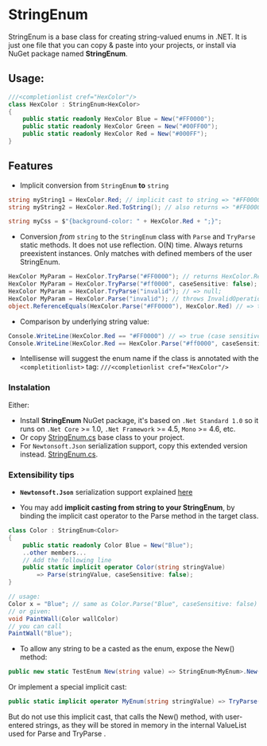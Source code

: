 # StringEnum

StringEnum is a base class for creating string-valued enums in .NET. It is just one file that you can copy & paste into your projects, or install via NuGet package named **StringEnum**.

## Usage:

``` csharp
///<completionlist cref="HexColor"/> 
class HexColor : StringEnum<HexColor>
{
    public static readonly HexColor Blue = New("#FF0000");
    public static readonly HexColor Green = New("#00FF00");
    public static readonly HexColor Red = New("#000FF");
}
```

## Features

- Implicit conversion from `StringEnum` **to** `string`

``` csharp
string myString1 = HexColor.Red; // implicit cast to string => "#FF0000"
string myString2 = HexColor.Red.ToString(); // also returns => "#FF0000"

string myCss = $"{background-color: " + HexColor.Red + ";}";
```

- Conversion *from* `string` to the `StringEnum` class with `Parse` and `TryParse` static methods.  It does not use reflection. O(N) time. Always returns preexistent instances. Only matches with defined members of the user StringEnum.  

``` csharp
HexColor MyParam = HexColor.TryParse("#FF0000"); // returns HexColor.Red
HexColor MyParam = HexColor.TryParse("#ff0000", caseSensitive: false); // => HexColor.Red ;
HexColor MyParam = HexColor.TryParse("invalid"); // => null;
HexColor MyParam = HexColor.Parse("invalid"); // throws InvalidOperationException;
object.ReferenceEquals(HexColor.Parse("#FF0000"), HexColor.Red) // => true
```

- Comparison by underlying string value:

``` csharp
Console.WriteLine(HexColor.Red == "#FF0000") // => true (case sensitive)
Console.WriteLine(HexColor.Red == HexColor.Parse("#ff0000", caseSensitive: false)) // => true (case insensitive)
```

- Intellisense will suggest the enum name if the class is annotated with the `<completitionlist>` tag:
`///<completionlist cref="HexColor"/>`

### Instalation

Either:

- Install **StringEnum** NuGet package, it's based on `.Net Standard 1.0` so it runs on `.Net Core` >= 1.0, `.Net Framework` >= 4.5, `Mono` >= 4.6, etc.
- Or copy [StringEnum.cs](StringEnum\StringEnum.cs) base class to your project. 
- For `Newtonsoft.Json` serialization support, copy this extended version instead. [StringEnum.cs](StringEnum.Sample.NewtonsoftSerialization\StringEnum.cs).

### Extensibility tips

- **`Newtonsoft.Json`** serialization support explained [here](StringEnum.Sample.NewtonsoftSerialization\README.md) 

- You may add **implicit casting from string to your StringEnum**, by binding the implicit cast operator to the Parse method in the target class.

``` csharp
class Color : StringEnum<Color>
{
    public static readonly Color Blue = New("Blue");
    ..other members...
    // Add the following line
    public static implicit operator Color(string stringValue) 
        => Parse(stringValue, caseSensitive: false); 
}

// usage:
Color x = "Blue"; // same as Color.Parse("Blue", caseSensitive: false)
// or given:
void PaintWall(Color wallColor)
// you can call
PaintWall("Blue");
```

- To allow any string to be a casted as the enum, expose the New() method:

``` csharp
public new static TestEnum New(string value) => StringEnum<MyEnum>.New(value);
```

Or implement a special implicit cast:

``` csharp
public static implicit operator MyEnum(string stringValue) => TryParse(stringValue, true) ?? New(stringValue);
```

But do not use this implicit cast, that calls the New() method, with user-entered strings, as they will be stored in memory in the internal ValueList used for Parse and TryParse .
